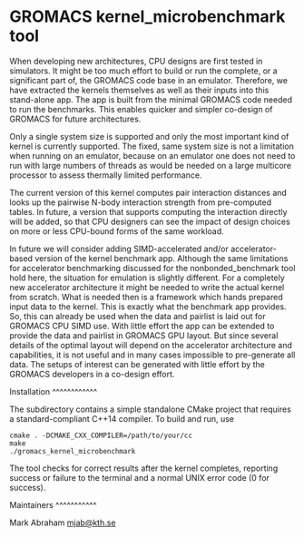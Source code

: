GROMACS kernel_microbenchmark tool
==================================

When developing new architectures, CPU designs are first tested in
simulators. It might be too much effort to build or run the complete,
or a significant part of, the GROMACS code base in an
emulator. Therefore, we have extracted the kernels themselves as well
as their inputs into this stand-alone app. The app is built from the
minimal GROMACS code needed to run the benchmarks. This enables
quicker and simpler co-design of GROMACS for future architectures.

Only a single system size is supported and only the most important
kind of kernel is currently supported. The fixed, same system size is
not a limitation when running on an emulator, because on an emulator
one does not need to run with large numbers of threads as would be
needed on a large multicore processor to assess thermally limited
performance.

The current version of this kernel computes pair interaction distances
and looks up the pairwise N-body interaction strength from
pre-computed tables. In future, a version that supports computing the
interaction directly will be added, so that CPU designers can see the
impact of design choices on more or less CPU-bound forms of the same
workload.

In future we will consider adding SIMD-accelerated and/or
accelerator-based version of the kernel benchmark app. Although the
same limitations for accelerator benchmarking discussed for the
nonbonded_benchmark tool hold here, the situation for emulation is
slightly different. For a completely new accelerator architecture it
might be needed to write the actual kernel from scratch. What is
needed then is a framework which hands prepared input data to the
kernel. This is exactly what the benchmark app provides. So, this can
already be used when the data and pairlist is laid out for GROMACS CPU
SIMD use. With little effort the app can be extended to provide the
data and pairlist in GROMACS GPU layout. But since several details of
the optimal layout will depend on the accelerator architecture and
capabilities, it is not useful and in many cases impossible to
pre-generate all data. The setups of interest can be generated with
little effort by the GROMACS developers in a co-design effort.

Installation
^^^^^^^^^^^^

The subdirectory contains a simple standalone CMake project that
requires a standard-compliant C++14 compiler. To build and run, use

    cmake . -DCMAKE_CXX_COMPILER=/path/to/your/cc
    make
    ./gromacs_kernel_microbenchmark

The tool checks for correct results after the kernel completes,
reporting success or failure to the terminal and a normal UNIX error
code (0 for success).

Maintainers
^^^^^^^^^^^

Mark Abraham <mjab@kth.se>


